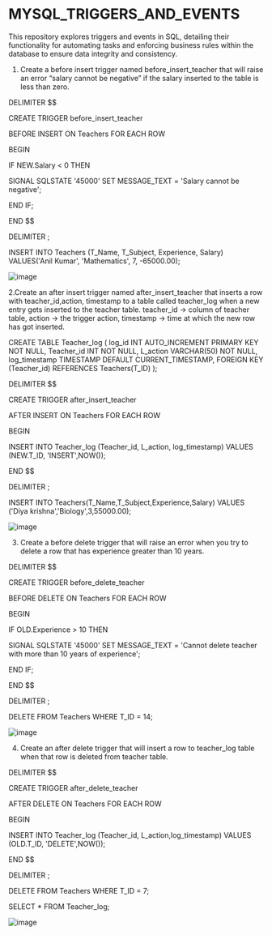 # MYSQL_TRIGGERS_AND_EVENTS
This repository explores triggers and events in SQL, detailing their functionality for automating tasks and enforcing business rules within the database to ensure data integrity and consistency.

1. Create a before insert trigger named before_insert_teacher that will raise an error 
“salary cannot be negative” if the salary inserted to the table is less than zero.

DELIMITER $$

CREATE TRIGGER before_insert_teacher

BEFORE INSERT ON Teachers FOR EACH ROW

BEGIN
           
IF NEW.Salary < 0 THEN
          
  SIGNAL SQLSTATE '45000' SET MESSAGE_TEXT = 'Salary cannot be negative';
             
END IF;
        
END $$
       
DELIMITER ;

INSERT INTO Teachers (T_Name, T_Subject, Experience, Salary) VALUES('Anil Kumar', 'Mathematics', 7, -65000.00); 

![image](https://github.com/user-attachments/assets/b216e31c-abe2-4e6c-8cde-09ce240d3776)

2.Create an after insert trigger named after_insert_teacher that inserts a row with teacher_id,action, timestamp to a table called teacher_log when a new entry gets inserted to the teacher table. teacher_id -> column of teacher table, action -> the trigger action, timestamp -> time at which the new row has got inserted.

CREATE TABLE Teacher_log (
    log_id INT AUTO_INCREMENT PRIMARY KEY NOT NULL,
    Teacher_id INT NOT NULL,
    L_action VARCHAR(50) NOT NULL,
    log_timestamp TIMESTAMP DEFAULT CURRENT_TIMESTAMP,
    FOREIGN KEY (Teacher_id) REFERENCES Teachers(T_ID)
);

DELIMITER $$

CREATE TRIGGER after_insert_teacher

AFTER INSERT ON Teachers FOR EACH ROW

BEGIN

  INSERT INTO Teacher_log (Teacher_id, L_action, log_timestamp) VALUES (NEW.T_ID, 'INSERT',NOW());
  
END $$

DELIMITER ;

INSERT INTO Teachers(T_Name,T_Subject,Experience,Salary) VALUES ('Diya krishna','Biology',3,55000.00);

![image](https://github.com/user-attachments/assets/9491914a-5dac-42e2-b88e-7bd80804471f)

3. Create a before delete trigger that will raise an error when you try to delete a row that has experience greater than 10 years.

DELIMITER $$

CREATE TRIGGER before_delete_teacher

BEFORE DELETE ON Teachers FOR EACH ROW

BEGIN

 IF OLD.Experience > 10 THEN
    
  SIGNAL SQLSTATE '45000' SET MESSAGE_TEXT = 'Cannot delete teacher with more than 10 years of experience';
        
END IF;

END $$

DELIMITER ;

DELETE FROM Teachers WHERE T_ID = 14;

![image](https://github.com/user-attachments/assets/10bfd21c-f3f0-4a3e-b6a8-375ba647b58b)

4. Create an after delete trigger that will insert a row to teacher_log table when that row is deleted from teacher table.
   
DELIMITER $$

CREATE TRIGGER after_delete_teacher

AFTER DELETE ON Teachers FOR EACH ROW

BEGIN

  INSERT INTO Teacher_log (Teacher_id, L_action,log_timestamp) VALUES (OLD.T_ID, 'DELETE',NOW());
  
END $$

DELIMITER ;

DELETE FROM Teachers WHERE T_ID = 7;

SELECT * FROM Teacher_log;

![image](https://github.com/user-attachments/assets/8c07621f-7fd4-49a1-be98-6fd9102b7061)








